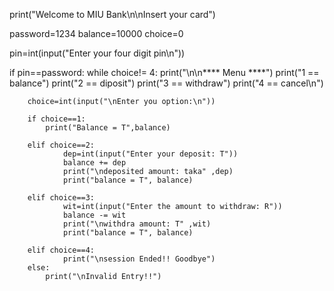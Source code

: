 print("Welcome to MIU Bank\n\nInsert your card")

password=1234
balance=10000
choice=0

pin=int(input("Enter your four digit pin\n"))

if pin==password:
    while choice!= 4:
        print("\n\n**** Menu ****")
        print("1 == balance")
        print("2 == diposit")
        print("3 == withdraw")
        print("4 == cancel\n")
        
        choice=int(input("\nEnter you option:\n"))
        
        if choice==1:
            print("Balance = T",balance)
            
        elif choice==2:
                dep=int(input("Enter your deposit: T"))
                balance += dep
                print("\ndeposited amount: taka" ,dep)
                print("balance = T", balance)
                
        elif choice==3:
                wit=int(input("Enter the amount to withdraw: R"))
                balance -= wit
                print("\nwithdra amount: T" ,wit)
                print("balance = T", balance)
                
        elif choice==4:
                print("\nsession Ended!! Goodbye")
        else:
            print("\nInvalid Entry!!")
